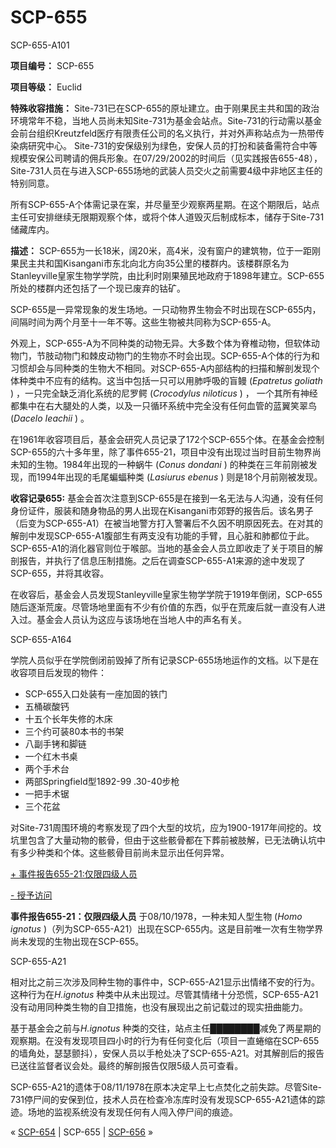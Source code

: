 # SCP-655
                        




SCP-655-A101



**项目编号：** SCP-655

**项目等级：** Euclid

**特殊收容措施：** Site-731已在SCP-655的原址建立。由于刚果民主共和国的政治环境常年不稳，当地人员尚未知Site-731为基金会站点。Site-731的行动需以基金会前台组织Kreutzfeld医疗有限责任公司的名义执行，并对外声称站点为一热带传染病研究中心。
Site-731的安保级别为绿色，安保人员的打扮和装备需符合中等规模安保公司聘请的佣兵形象。在07/29/2002的时间后（见实践报告655-48），Site-731人员在与进入SCP-655场地的武装人员交火之前需要4级中非地区主任的特别同意。

所有SCP-655-A个体需记录在案，并尽量至少观察两星期。在这个期限后，站点主任可安排继续无限期观察个体，或将个体人道毁灭后制成标本，储存于Site-731储藏库内。

**描述：** SCP-655为一长18米，阔20米，高4米，没有窗户的建筑物，位于一距刚果民主共和国Kisangani市东北向北方向35公里的楼群内。该楼群原名为Stanleyville皇家生物学学院，由比利时刚果殖民地政府于1898年建立。SCP-655所处的楼群内还包括了一个现已废弃的钴矿。

SCP-655是一异常现象的发生场地。一只动物界生物会不时出现在SCP-655内，间隔时间为两个月至十一年不等。这些生物被共同称为SCP-655-A。

外观上，SCP-655-A为不同种类的动物无异。大多数个体为脊椎动物，但软体动物门，节肢动物门和棘皮动物门的生物亦不时会出现。SCP-655-A个体的行为和习惯却会与同种类的生物大不相同。对SCP-655-A内部结构的扫描和解剖发现个体种类中不应有的结构。这当中包括一只可以用肺呼吸的盲鳗 (*Epatretus goliath* ) ，一只完全缺乏消化系统的尼罗鳄 (*Crocodylus niloticus* ) ， 一个其所有神经都集中在右大腿处的人类，以及一只循环系统中完全没有任何血管的蓝翼笑翠鸟 (*Dacelo Ieachii* ) 。

在1961年收容项目后，基金会研究人员记录了172个SCP-655个体。在基金会控制SCP-655的六十多年里，除了事件655-21，项目中没有出现过当时目前生物界尚未知的生物。1984年出现的一种蜗牛 (*Conus dondani* ) 的种类在三年前刚被发现，而1994年出现的毛尾蝙蝠种类 (*Lasiurus ebenus* ) 则是18个月前刚被发现。

**收容记录655:**  基金会首次注意到SCP-655是在接到一名无法与人沟通，没有任何身份证件，服装和随身物品的男人出现在Kisangani市郊野的报告后。该名男子（后变为SCP-655-A1）在被当地警方打入警署后不久因不明原因死去。在对其的解剖中发现SCP-655-A1腹部生有两支没有功能的手臂，且心脏和肺都位于此。SCP-655-A1的消化器官则位于喉部。当地的基金会人员立即收走了关于项目的解剖报告，并执行了信息压制措施。之后在调查SCP-655-A1来源的途中发现了SCP-655，并将其收容。

在收容后，基金会人员发现Stanleyville皇家生物学学院于1919年倒闭，SCP-655随后逐渐荒废。尽管场地里面有不少有价值的东西，似乎在荒废后就一直没有人进入过。基金会人员认为这应与该场地在当地人中的声名有关。



SCP-655-A164



学院人员似乎在学院倒闭前毁掉了所有记录SCP-655场地运作的文档。以下是在收容项目后发现的物件：

- SCP-655入口处装有一座加固的铁门
- 五桶碳酸钙
- 十五个长年失修的木床
- 三个约可装80本书的书架
- 八副手铐和脚链
- 一个红木书桌
- 两个手术台
- 两部Springfield型1892-99 .30-40步枪
- 一把手术锯
- 三个花盆

对Site-731周围环境的考察发现了四个大型的坟坑，应为1900-1917年间挖的。坟坑里包含了大量动物的骸骨，但由于这些骸骨都在下葬前被肢解，已无法确认坑中有多少种类和个体。这些骸骨目前尚未显示出任何异常。


<a shape='rect' class='collapsible-block-link' href='javascript:;'>+&#160;&#20107;&#20214;&#25253;&#21578;655-21:&#20165;&#38480;&#22235;&#32423;&#20154;&#21592;</a>

<a shape='rect' class='collapsible-block-link' href='javascript:;'>-&#160;&#25480;&#20104;&#35775;&#38382;</a>

**事件报告655-21：仅限四级人员**  于08/10/1978，一种未知人型生物 (*Homo ignotus* )（列为SCP-655-A21）出现在SCP-655内。这是目前唯一次有生物学界尚未发现的生物出现在SCP-655。



SCP-655-A21



相对比之前三次涉及同种生物的事件中，SCP-655-A21显示出情绪不安的行为。这种行为在*H.ignotus* 种类中从未出现过。尽管其情绪十分恐慌，SCP-655-A21没有动用同种类生物的自卫措施，也没有展现出之前记载过的现实扭曲能力。

基于基金会之前与*H.ignotus* 种类的交往，站点主任████████减免了两星期的观察期。在没有发现项目四小时的行为有任何变化后（项目一直蜷缩在SCP-655的墙角处，瑟瑟颤抖），安保人员以手枪处决了SCP-655-A21。对其解剖后的报告已送往监督者议会处。最终的解剖报告仅限5级人员可查看。

SCP-655-A21的遗体于08/11/1978在原本决定早上七点焚化之前失踪。尽管Site-731停尸间的安保到位，技术人员在检查冷冻库时没有发现SCP-655-A21遗体的踪迹。场地的监视系统没有发现任何有人闯入停尸间的痕迹。






« [SCP-654](/scp-654) | SCP-655 | [SCP-656](/scp-656) »





                    